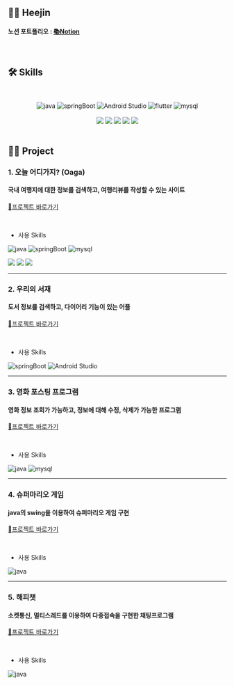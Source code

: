 ## 🙍‍♀️ Heejin

#### 노션 포트폴리오 : [📚Notion](https://amplified-icicle-8fd.notion.site/40bd365d47bf45c3ac5af45571594d53)

<br>

## 🛠 Skills
<div align=center>
<br>

![java](https://img.shields.io/badge/java-007396?style=for-the-badge&logo=java&logoColor=white)
![springBoot](https://img.shields.io/badge/springBoot-%236DB33F.svg?style=for-the-badge&logo=springBoot&logoColor=white)
![Android Studio](https://img.shields.io/badge/Android%20Studio-3DDC84.svg?style=for-the-badge&logo=android-studio&logoColor=white)
![flutter](https://img.shields.io/badge/flutter-02569B?style=for-the-badge&logo=flutter&logoColor=white)
![mysql](https://img.shields.io/badge/mysql-4479A1?style=for-the-badge&logo=mysql&logoColor=white)
 <br>
 <br>
 <img src="https://img.shields.io/badge/html5-E34F26?style=for-the-badge&logo=html5&logoColor=white"> 
 <img src="https://img.shields.io/badge/css-1572B6?style=for-the-badge&logo=css3&logoColor=white"> 
  <img src="https://img.shields.io/badge/javascript-F7DF1E?style=for-the-badge&logo=javascript&logoColor=black"> 
  <img src="https://img.shields.io/badge/jquery-0769AD?style=for-the-badge&logo=jquery&logoColor=white">
  <img src="https://img.shields.io/badge/bootstrap-7952B3?style=for-the-badge&logo=bootstrap&logoColor=white">
  <br>
  <br>
  
<div align=start>

## 👩‍💻 Project

### 1. 오늘 어디가지? (Oaga)
#### 국내 여행지에 대한 정보를 검색하고, 여행리뷰를 작성할 수 있는 사이트

[:link:프로젝트 바로가기](https://github.com/h2jin/Project_SpringBoot_web)

<br>

* 사용 Skills

![java](https://img.shields.io/badge/java-007396?style=for-the-badge&logo=java&logoColor=white)
![springBoot](https://img.shields.io/badge/springBoot-%236DB33F.svg?style=for-the-badge&logo=springBoot&logoColor=white)
![mysql](https://img.shields.io/badge/mysql-4479A1?style=for-the-badge&logo=mysql&logoColor=white)

<img src="https://img.shields.io/badge/html5-E34F26?style=for-the-badge&logo=html5&logoColor=white"> 
 <img src="https://img.shields.io/badge/css-1572B6?style=for-the-badge&logo=css3&logoColor=white"> 
  <img src="https://img.shields.io/badge/javascript-F7DF1E?style=for-the-badge&logo=javascript&logoColor=black">

---

### 2. 우리의 서재
#### 도서 정보를 검색하고, 다이어리 기능이 있는 어플

[:link:프로젝트 바로가기](https://github.com/h2jin/TeamProject_Mobile_Spring_boot)

<br>

* 사용 Skills

![springBoot](https://img.shields.io/badge/springBoot-%236DB33F.svg?style=for-the-badge&logo=springBoot&logoColor=white)
![Android Studio](https://img.shields.io/badge/Android%20Studio-3DDC84.svg?style=for-the-badge&logo=android-studio&logoColor=white)

---

### 3. 영화 포스팅 프로그램
#### 영화 정보 조회가 가능하고, 정보에 대해 수정, 삭제가 가능한 프로그램

[:link:프로젝트 바로가기](https://github.com/h2jin/Db_TeamProject)

<br>

* 사용 Skills

![java](https://img.shields.io/badge/java-007396?style=for-the-badge&logo=java&logoColor=white)
![mysql](https://img.shields.io/badge/mysql-4479A1?style=for-the-badge&logo=mysql&logoColor=white)

---

### 4. 슈퍼마리오 게임
#### java의 swing을 이용하여 슈퍼마리오 게임 구현

[:link:프로젝트 바로가기](https://github.com/h2jin/workspace_minigame/tree/main/project1_supermario)

<br>

* 사용 Skills

![java](https://img.shields.io/badge/java-007396?style=for-the-badge&logo=java&logoColor=white)

---

### 5. 해피챗
#### 소켓통신, 멀티스레드를 이용하여 다중접속을 구현한 채팅프로그램

[:link:프로젝트 바로가기](https://github.com/h2jin/workspace_boot2/tree/main/project_chatting/src/project)

<br>

* 사용 Skills

![java](https://img.shields.io/badge/java-007396?style=for-the-badge&logo=java&logoColor=white)



